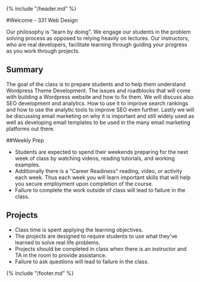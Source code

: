 {% include "/header.md" %}

#Welcome - 331 Web Design 

Our philosophy is "learn by doing". We engage our students in the problem solving process as opposed to relying heavily on lectures. Our instructors, who are real developers, facilitate learning through guiding your progress as you work through projects.

## Summary 
The goal of the class is to prepare students and to help them understand Wordpress Theme Development. The issues and roadblocks that will come with building a Wordpress website and how to fix them. We will discuss also SEO development and analytics. How to use it to improve search rankings and how to use the analytic tools to improve SEO even further. Lastly we will be discussing email marketing on why it is important and still widely used as well as developing email templates to be used in the many email marketing platforms out there. 

##Weekly Prep
* Students are expected to spend their weekends preparing for the next week of class by watching videos, reading tutorials, and working examples.
* Additionally there is a "Career Readiness" reading, video, or activity each week. Thus each week you will learn important skills that will help you secure employment upon completion of the course.
* Failure to complete the work outside of class will lead to failure in the class.

## Projects
* Class time is spent applying the learning objectives.
* The projects are designed to require students to use what they've learned to solve real life problems.
* Projects should be completed in class when there is an instructor and TA in the room to provide assistance.
* Failure to ask questions will lead to failure in the class. 


{% include "/footer.md" %}
